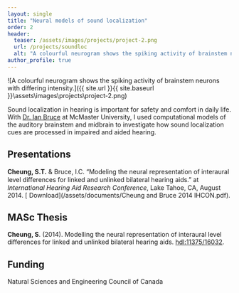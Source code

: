 ```yaml
---
layout: single
title: "Neural models of sound localization"
order: 2
header:
  teaser: /assets/images/projects/project-2.png
  url: /projects/soundloc
  alt: "A colourful neurogram shows the spiking activity of brainstem neurons with differing intensity."
author_profile: true
---
```


![A colourful neurogram shows the spiking activity of brainstem neurons with differing intensity.]({{ site.url }}{{ site.baseurl }}\assets\images\projects\project-2.png)

Sound localization in hearing is important for safety and comfort in daily life. With [Dr. Ian Bruce](http://www.ece.mcmaster.ca/~ibruce/) at McMaster University, I used computational models of the auditory brainstem and midbrain to investigate how sound localization cues are processed in impaired and aided hearing.

## Presentations
**Cheung, S.T.** & Bruce, I.C. “Modeling the neural representation of interaural level diﬀerences for linked and unlinked bilateral hearing aids.” at *International Hearing Aid Research Conference*, Lake Tahoe, CA, August 2014. [<i class="fas fa-download"></i> Download](/assets/documents/Cheung and Bruce 2014 IHCON.pdf).

## MASc Thesis
**Cheung, S**. (2014). Modelling the neural representation of interaural level differences for linked and unlinked bilateral hearing aids. [hdl:11375/16032](http://hdl.handle.net/11375/16032).

## Funding
Natural Sciences and Engineering Council of Canada
